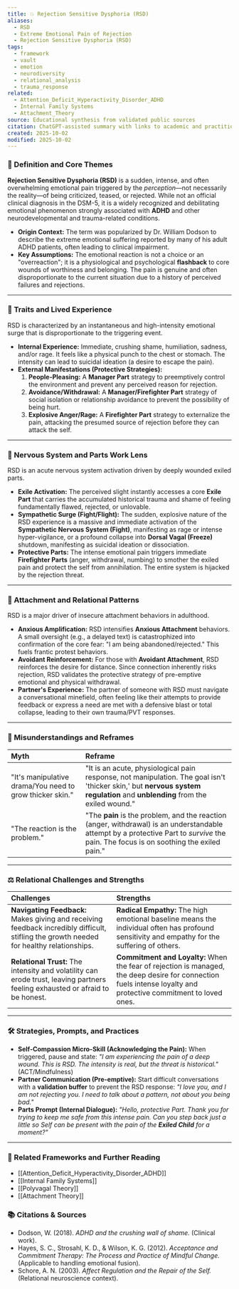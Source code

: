 ```yaml
---
title: 💥 Rejection Sensitive Dysphoria (RSD)
aliases:
  - RSD
  - Extreme Emotional Pain of Rejection
  - Rejection Sensitive Dysphoria (RSD)
tags:
  - framework
  - vault
  - emotion
  - neurodiversity
  - relational_analysis
  - trauma_response
related:
  - Attention_Deficit_Hyperactivity_Disorder_ADHD
  - Internal Family Systems
  - Attachment_Theory
source: Educational synthesis from validated public sources
citation: ChatGPT-assisted summary with links to academic and practitioner materials
created: 2025-10-02
modified: 2025-10-02
---
```


<!-- @format -->

### 🧩 Definition and Core Themes

**Rejection Sensitive Dysphoria (RSD)** is a sudden, intense, and often overwhelming
emotional pain triggered by the _perception_—not necessarily the reality—of being
criticized, teased, or rejected. While not an official clinical diagnosis in the DSM-5,
it is a widely recognized and debilitating emotional phenomenon strongly associated with
**ADHD** and other neurodevelopmental and trauma-related conditions.

- **Origin Context:** The term was popularized by Dr. William Dodson to describe the
  extreme emotional suffering reported by many of his adult ADHD patients, often leading
  to clinical impairment.
- **Key Assumptions:** The emotional reaction is not a choice or an "overreaction"; it
  is a physiological and psychological **flashback** to core wounds of worthiness and
  belonging. The pain is genuine and often disproportionate to the current situation due
  to a history of perceived failures and rejections.

---

### 🌿 Traits and Lived Experience

RSD is characterized by an instantaneous and high-intensity emotional surge that is
disproportionate to the triggering event.

- **Internal Experience:** Immediate, crushing shame, humiliation, sadness, and/or rage.
  It feels like a physical punch to the chest or stomach. The intensity can lead to
  suicidal ideation (a desire to escape the pain).
- **External Manifestations (Protective Strategies):**
  1.  **People-Pleasing:** A **Manager Part** strategy to preemptively control the
      environment and prevent any perceived reason for rejection.
  2.  **Avoidance/Withdrawal:** A **Manager/Firefighter Part** strategy of social
      isolation or relationship avoidance to prevent the possibility of being hurt.
  3.  **Explosive Anger/Rage:** A **Firefighter Part** strategy to externalize the pain,
      attacking the presumed source of rejection before they can attack the self.

---

### 🧠 Nervous System and Parts Work Lens

RSD is an acute nervous system activation driven by deeply wounded exiled parts.

- **Exile Activation:** The perceived slight instantly accesses a core **Exile Part**
  that carries the accumulated historical trauma and shame of feeling fundamentally
  flawed, rejected, or unlovable.
- **Sympathetic Surge (Fight/Flight):** The sudden, explosive nature of the RSD
  experience is a massive and immediate activation of the **Sympathetic Nervous System
  (Fight)**, manifesting as rage or intense hyper-vigilance, or a profound collapse into
  **Dorsal Vagal (Freeze)** shutdown, manifesting as suicidal ideation or dissociation.
- **Protective Parts:** The intense emotional pain triggers immediate **Firefighter
  Parts** (anger, withdrawal, numbing) to smother the exiled pain and protect the self
  from annihilation. The entire system is hijacked by the rejection threat.

---

### 💞 Attachment and Relational Patterns

RSD is a major driver of insecure attachment behaviors in adulthood.

- **Anxious Amplification:** RSD intensifies **Anxious Attachment** behaviors. A small
  oversight (e.g., a delayed text) is catastrophized into confirmation of the core fear:
  "I am being abandoned/rejected." This fuels frantic protest behaviors.
- **Avoidant Reinforcement:** For those with **Avoidant Attachment**, RSD reinforces the
  desire for distance. Since connection inherently risks rejection, RSD validates the
  protective strategy of pre-emptive emotional and physical withdrawal.
- **Partner's Experience:** The partner of someone with RSD must navigate a
  conversational minefield, often feeling like their attempts to provide feedback or
  express a need are met with a defensive blast or total collapse, leading to their own
  trauma/PVT responses.

---

### 🔄 Misunderstandings and Reframes

| Myth                                                     | Reframe                                                                                                                                                                                |
| :------------------------------------------------------- | :------------------------------------------------------------------------------------------------------------------------------------------------------------------------------------- |
| "It's manipulative drama/You need to grow thicker skin." | "It is an acute, physiological pain response, not manipulation. The goal isn't 'thicker skin,' but **nervous system regulation** and **unblending** from the exiled wound."            |
| "The reaction is the problem."                           | "The **pain** is the problem, and the reaction (anger, withdrawal) is an understandable attempt by a protective Part to _survive_ the pain. The focus is on soothing the exiled pain." |

---

### ⚖️ Relational Challenges and Strengths

| Challenges                                                                                                                               | Strengths                                                                                                                                                        |
| :--------------------------------------------------------------------------------------------------------------------------------------- | :--------------------------------------------------------------------------------------------------------------------------------------------------------------- |
| **Navigating Feedback:** Makes giving and receiving feedback incredibly difficult, stifling the growth needed for healthy relationships. | **Radical Empathy:** The high emotional baseline means the individual often has profound sensitivity and empathy for the suffering of others.                    |
| **Relational Trust:** The intensity and volatility can erode trust, leaving partners feeling exhausted or afraid to be honest.           | **Commitment and Loyalty:** When the fear of rejection is managed, the deep desire for connection fuels intense loyalty and protective commitment to loved ones. |

---

### 🛠️ Strategies, Prompts, and Practices

- **Self-Compassion Micro-Skill (Acknowledging the Pain):** When triggered, pause and
  state: _"I am experiencing the pain of a deep wound. This is RSD. The intensity is
  real, but the threat is historical."_ (ACT/Mindfulness)
- **Partner Communication (Pre-emptive):** Start difficult conversations with a
  **validation buffer** to prevent the RSD response: _"I love you, and I am not
  rejecting you. I need to talk about a pattern, not about you being bad."_
- **Parts Prompt (Internal Dialogue):** _"Hello, protective Part. Thank you for trying
  to keep me safe from this intense pain. Can you step back just a little so Self can be
  present with the pain of the **Exiled Child** for a moment?"_

---

### 🔗 Related Frameworks and Further Reading

- [[Attention_Deficit_Hyperactivity_Disorder_ADHD]]
- [[Internal Family Systems]]
- [[Polyvagal Theory]]
- [[Attachment Theory]]

### 📚 Citations & Sources

- Dodson, W. (2018). _ADHD and the crushing wall of shame._ (Clinical work).
- Hayes, S. C., Strosahl, K. D., & Wilson, K. G. (2012). _Acceptance and Commitment
  Therapy: The Process and Practice of Mindful Change._ (Applicable to handling
  emotional fusion).
- Schore, A. N. (2003). _Affect Regulation and the Repair of the Self._ (Relational
  neuroscience context).

